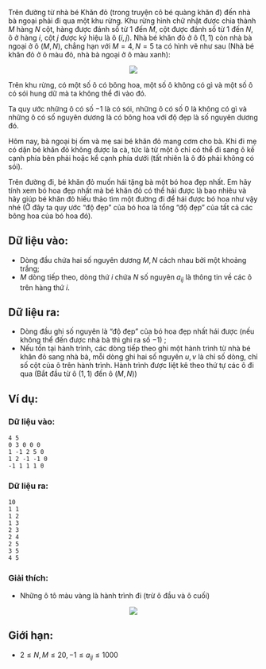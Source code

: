 Trên đường từ nhà bé Khăn đỏ (trong truyện cô bé quàng khăn đ) đến nhà bà ngoại phải đi qua một khu rừng. Khu rừng hình chữ nhật được chia thành $M$ hàng $N$ cột, hàng được đánh số từ $1$ đến $M$, cột được đánh số từ $1$ đến $N$, ô ở hàng $i$, cột $j$ được ký hiệu là ô $(i, j)$. Nhà bé khăn đỏ ở ô $(1, 1)$ còn nhà bà ngoại ở ô $(M, N)$, chẳng hạn với $M = 4, N = 5$ ta có hình vẽ như sau (Nhà bé khăn đỏ ở ô màu đỏ, nhà bà ngoại ở ô màu xanh):
<center><img src="/images/problems/395/BTFLOWER_1.PNG"></center>
 
Trên khu rừng, có một số ô có bông hoa, một số ô không có gì và một số ô có sói hung dữ mà ta không thể đi vào đó.

Ta quy ước những ô có số $-1$ là có sói, những ô có số $0$ là không có gì và những ô có số nguyên dương là có bông hoa với độ đẹp là số nguyên dương đó.

Hôm nay, bà ngoại bị ốm và mẹ sai bé khăn đỏ mang cơm cho bà. Khi đi mẹ có dặn bé khăn đỏ không được la cà, tức là từ một ô chỉ có thể đi sang ô kề cạnh phía bên phải hoặc kề cạnh phía dưới (tất nhiên là ô đó phải không có sói).

Trên đường đi, bé khăn đỏ muốn hái tặng bà một bó hoa đẹp nhất. Em hãy tính xem bó hoa đẹp nhất mà bé khăn đỏ có thể hái được là bao nhiêu và hãy giúp bé khăn đỏ hiếu thảo tìm một đường đi để hái được bó hoa như vậy nhé (Ở đây ta quy ước “độ đẹp” của bó hoa là tổng “độ đẹp” của tất cả các bông hoa của bó hoa đó).

## Dữ liệu vào:
- Dòng đầu chứa hai số nguyên dương $M, N$ cách nhau bởi một khoảng trắng;
- $M$ dòng tiếp theo, dòng thứ $i$ chứa $N$ số nguyên $a_{ij}$ là thông tin về các ô trên hàng thứ $i$.

## Dữ liệu ra:
- Dòng đầu ghi số nguyên là “độ đẹp” của bó hoa đẹp nhất hái được (nếu không thể đến được nhà bà thì ghi ra số $-1$) ;
- Nếu tồn tại hành trình, các dòng tiếp theo ghi một hành trình từ nhà bé khăn đỏ sang nhà bà, mỗi dòng ghi hai số nguyên $u, v$ là chỉ số dòng, chỉ số cột của ô trên hành trình. Hành trình được liệt kê theo thứ tự các ô đi qua (Bắt đầu từ ô $(1, 1)$ đến ô $(M, N)$) 

## Ví dụ:
### Dữ liệu vào:
```
4 5
0 3 0 0 0
1 -1 2 5 0
1 2 -1 -1 0
-1 1 1 1 0
```

### Dữ liệu ra:
```
10
1 1
1 2
1 3
2 3
2 4
2 5
3 5
4 5
```

### Giải thích:
- Những ô tô màu vàng là hành trình đi (trừ ô đầu và ô cuối)
<center><img src="/images/problems/395/BTFLOWER_2.PNG"></center>

## Giới hạn:
- $2 ≤ N, M ≤ 20, -1 ≤ a_{ij} ≤ 1000$